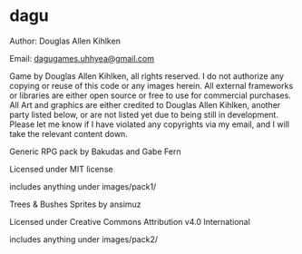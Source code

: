 # dagu

Author: Douglas Allen Kihlken

Email: dagugames.uhhyea@gmail.com

Game by Douglas Allen Kihlken, all rights reserved. I do not authorize any copying or reuse of this code or any images herein. All external frameworks or libraries are either open source or free to use for commercial purchases.
All Art and graphics are either credited to Douglas Allen Kihlken, another party listed below, or are not listed yet due to being still in development. Please let me know if I have violated any copyrights via my email, and I will take the relevant content down.


Generic RPG pack by Bakudas and Gabe Fern

Licensed under MIT license

includes anything under images/pack1/


Trees & Bushes Sprites by ansimuz

Licensed under Creative Commons Attribution v4.0 International

includes anything under images/pack2/


